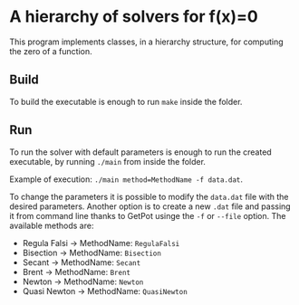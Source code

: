 # A hierarchy of solvers for f(x)=0

This program implements classes, in a hierarchy structure, for computing the zero of a function.

## Build 

To build the executable is enough to run `make` inside the folder.

## Run 

To run the solver with default parameters is enough to run the created executable, by running `./main` from inside the folder.

Example of execution:
`./main method=MethodName -f data.dat`.

To change the parameters it is possible to modify the `data.dat` file with the desired parameters. 
Another option is to create a new `.dat` file and passing it from command line thanks to GetPot usinge the `-f` or `--file` option.
The available methods are:
- Regula Falsi -> MethodName: `RegulaFalsi`
- Bisection    -> MethodName: `Bisection`
- Secant       -> MethodName: `Secant`
- Brent        -> MethodName: `Brent`
- Newton       -> MethodName: `Newton`
- Quasi Newton -> MethodName: `QuasiNewton`
